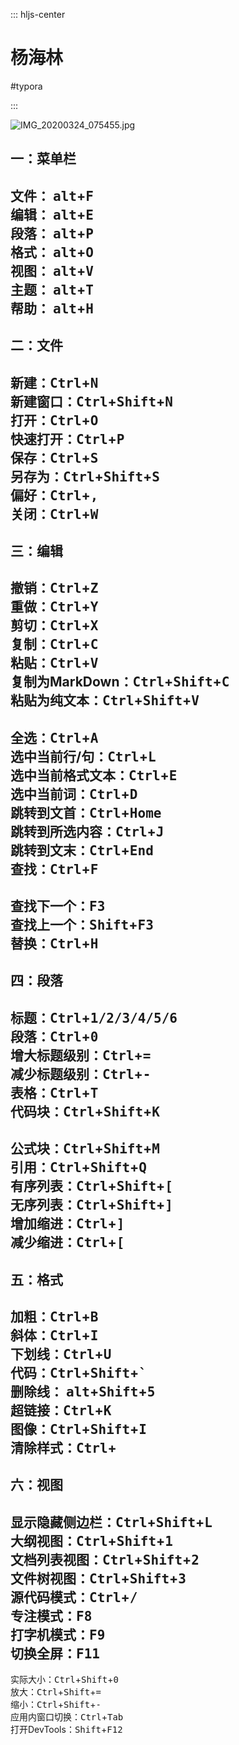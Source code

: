 ::: hljs-center


# 杨海林
#typora

:::

![IMG_20200324_075455.jpg](https://i.loli.net/2020/04/03/4qNcCoT9gEGhVsW.jpg)


## 一：菜单栏

文件： <kbd>alt</kbd>+<kbd>F</kbd>  
编辑： <kbd>alt</kbd>+<kbd>E</kbd>  
段落： <kbd>alt</kbd>+<kbd>P</kbd>  
格式： <kbd>alt</kbd>+<kbd>O</kbd>  
视图： <kbd>alt</kbd>+<kbd>V</kbd>  
主题： <kbd>alt</kbd>+<kbd>T</kbd>  
帮助： <kbd>alt</kbd>+<kbd>H</kbd>  
---
## 二：文件

新建：<kbd>Ctrl</kbd>+<kbd>N</kbd>  
新建窗口：<kbd>Ctrl</kbd>+<kbd>Shift</kbd>+<kbd>N</kbd>  
打开：<kbd>Ctrl</kbd>+<kbd>O</kbd>  
快速打开：<kbd>Ctrl</kbd>+<kbd>P</kbd>  
保存：<kbd>Ctrl</kbd>+<kbd>S</kbd>  
另存为：<kbd>Ctrl</kbd>+<kbd>Shift</kbd>+<kbd>S</kbd>  
偏好：<kbd>Ctrl</kbd>+<kbd>,</kbd>  
关闭：<kbd>Ctrl</kbd>+<kbd>W</kbd>
---
## 三：编辑

撤销：<kbd>Ctrl</kbd>+<kbd>Z</kbd>  
重做：<kbd>Ctrl</kbd>+<kbd>Y</kbd>  
剪切：<kbd>Ctrl</kbd>+<kbd>X</kbd>  
复制：<kbd>Ctrl</kbd>+<kbd>C</kbd>  
粘贴：<kbd>Ctrl</kbd>+<kbd>V</kbd>  
复制为MarkDown：<kbd>Ctrl</kbd>+<kbd>Shift</kbd>+<kbd>C</kbd>  
粘贴为纯文本：<kbd>Ctrl</kbd>+<kbd>Shift</kbd>+<kbd>V</kbd>
---  
全选：<kbd>Ctrl</kbd>+<kbd>A</kbd>  
选中当前行/句：<kbd>Ctrl</kbd>+<kbd>L</kbd>  
选中当前格式文本：<kbd>Ctrl</kbd>+<kbd>E</kbd>  
选中当前词：<kbd>Ctrl</kbd>+<kbd>D</kbd>  
跳转到文首：<kbd>Ctrl</kbd>+<kbd>Home</kbd>  
跳转到所选内容：<kbd>Ctrl</kbd>+<kbd>J</kbd>  
跳转到文末：<kbd>Ctrl</kbd>+<kbd>End</kbd>  
查找：<kbd>Ctrl</kbd>+<kbd>F</kbd>  
---
查找下一个：<kbd>F3</kbd>  
查找上一个：<kbd>Shift</kbd>+<kbd>F3</kbd>  
替换：<kbd>Ctrl</kbd>+<kbd>H</kbd>  
---
## 四：段落

标题：<kbd>Ctrl</kbd>+<kbd>1/2/3/4/5/6</kbd>  
段落：<kbd>Ctrl</kbd>+<kbd>0</kbd>  
增大标题级别：<kbd>Ctrl</kbd>+<kbd>=</kbd>  
减少标题级别：<kbd>Ctrl</kbd>+<kbd>-</kbd>  
表格：<kbd>Ctrl</kbd>+<kbd>T</kbd>  
代码块：<kbd>Ctrl</kbd>+<kbd>Shift</kbd>+<kbd>K</kbd>  
--- 
公式块：<kbd>Ctrl</kbd>+<kbd>Shift</kbd>+<kbd>M</kbd>  
引用：<kbd>Ctrl</kbd>+<kbd>Shift</kbd>+<kbd>Q</kbd>  
有序列表：<kbd>Ctrl</kbd>+<kbd>Shift</kbd>+<kbd>[</kbd>  
无序列表：<kbd>Ctrl</kbd>+<kbd>Shift</kbd>+<kbd>]</kbd>  
增加缩进：<kbd>Ctrl</kbd>+<kbd>]</kbd>  
减少缩进：<kbd>Ctrl</kbd>+<kbd>[</kbd>  
---
## 五：格式

加粗：<kbd>Ctrl</kbd>+<kbd>B</kbd>  
斜体：<kbd>Ctrl</kbd>+<kbd>I</kbd>  
下划线：<kbd>Ctrl</kbd>+<kbd>U</kbd>  
代码：<kbd>Ctrl</kbd>+<kbd>Shift</kbd>+<kbd>`</kbd>  
删除线： <kbd>alt</kbd>+<kbd>Shift</kbd>+<kbd>5</kbd>  
超链接：<kbd>Ctrl</kbd>+<kbd>K</kbd>  
图像：<kbd>Ctrl</kbd>+<kbd>Shift</kbd>+<kbd>I</kbd>  
清除样式：<kbd>Ctrl</kbd>+  
---
## 六：视图

显示隐藏侧边栏：<kbd>Ctrl</kbd>+<kbd>Shift</kbd>+<kbd>L</kbd>  
大纲视图：<kbd>Ctrl</kbd>+<kbd>Shift</kbd>+<kbd>1</kbd>  
文档列表视图：<kbd>Ctrl</kbd>+<kbd>Shift</kbd>+<kbd>2</kbd>  
文件树视图：<kbd>Ctrl</kbd>+<kbd>Shift</kbd>+<kbd>3</kbd>  
源代码模式：<kbd>Ctrl</kbd>+<kbd>/</kbd>  
专注模式：<kbd>F8</kbd>  
打字机模式：<kbd>F9</kbd>  
切换全屏：<kbd>F11</kbd>  
---
实际大小：<kbd>Ctrl</kbd>+<kbd>Shift</kbd>+<kbd>0</kbd>  
放大：<kbd>Ctrl</kbd>+<kbd>Shift</kbd>+<kbd>=</kbd>  
缩小：<kbd>Ctrl</kbd>+<kbd>Shift</kbd>+<kbd>-</kbd>  
应用内窗口切换：<kbd>Ctrl</kbd>+<kbd>Tab</kbd>  
打开DevTools：<kbd>Shift</kbd>+<kbd>F12</kbd>  